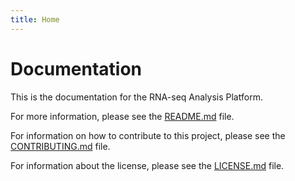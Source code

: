 ```yaml
---
title: Home
---
```

# Documentation

This is the documentation for the RNA-seq Analysis Platform.

For more information, please see the [README.md](../README.md) file.

For information on how to contribute to this project, please see the [CONTRIBUTING.md](../CONTRIBUTING.md) file.

For information about the license, please see the [LICENSE.md](../LICENSE.md) file. 